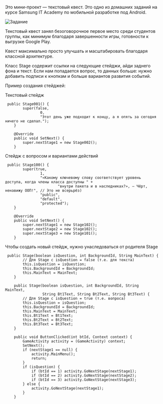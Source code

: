 Это мини-проект — текстовый квест. Это одно из домашних заданий на курсе Samsung IT Academy по мобильной разработке под Android. 

![Задание](https://i.ibb.co/VVPNSrZ/Screenshot-58.png)

Текстовый квест занял безоговорочное первое место среди студентов группы, как минимум благодаря завершенности игры, готовности к выгрузке Google Play. 

Квест максимально просто улучшать и масштабировать благодаря классной архитектуре. 

Класс Stage содержит ссылки на следующие стейджи, айди заднего фона и текст. Если нам попадается вопрос, то данных больше: нужно добавить подписи к кнопкам и больше вариантов развития событий.

Пример создания стейджей:

Текстовый стейдж
```
 public Stage001() {
        super(false,
                0,
                "Этот день уже подходит к концу, а я опять за сегодня ничего не сделал.");
    }

    @Override
    public void SetNext() {
        super.nextStage1 = new Stage002();
    }
```


Стейдж с вопросом и вариантами действий
```
 public Stage100() {
        super(true,
                1,
                "«Какому ключевому слову соответствует уровень доступа, когда члены класса доступны " +
                        "внутри пакета и в наследниках?», — Чёрт, ненавижу ООП!", // Это не всерьрёз)
                "public",
                "default",
                "protected");
    }

    @Override
    public void SetNext() {
        super.nextStage1 = new Stage102();
        super.nextStage2 = new Stage102();
        super.nextStage3 = new Stage101();
    }
```


Чтобы создать новый стейдж, нужно унаследоваться от родителя Stage
```
 public Stage(boolean isQuestion, int BackgroundId, String MainText) {
        // Для Stage с isQuestion = false (т.е. для текста)
        this.isQuestion = isQuestion;
        this.BackgroundId = BackgroundId;
        this.MainText = MainText;
    }

    public Stage(boolean isQuestion, int BackgroundId, String MainText,
                 String Bt1Text, String Bt2Text, String Bt3Text) {
        // Для Stage с isQuestion = true (т.е. вопроса)
        this.isQuestion = isQuestion;
        this.BackgroundId = BackgroundId;
        this.MainText = MainText;
        this.Bt1Text = Bt1Text;
        this.Bt2Text = Bt2Text;
        this.Bt3Text = Bt3Text;
    }

    public void ButtonClicked(int btId, Context context) {
        GameActivity activity = (GameActivity) context;
        SetNext();
        if (nextStage1 == null) {
            activity.MainMenu();
            return;
        }
        if (isQuestion) {
            if (btId == 1) activity.GoNextStage(nextStage1);
            if (btId == 2) activity.GoNextStage(nextStage2);
            if (btId == 3) activity.GoNextStage(nextStage3);
        } else {
            activity.GoNextStage(nextStage1);
        }
    }
```
